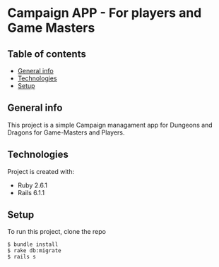 # Campaign APP - For players and Game Masters 

## Table of contents
* [General info](#general-info)
* [Technologies](#technologies)
* [Setup](#setup)

## General info
This project is a simple Campaign managament app for Dungeons and Dragons for Game-Masters and Players.
	
## Technologies
Project is created with:
* Ruby 2.6.1
* Rails 6.1.1
	
## Setup
To run this project, clone the repo 
```
$ bundle install
$ rake db:migrate
$ rails s 
```

